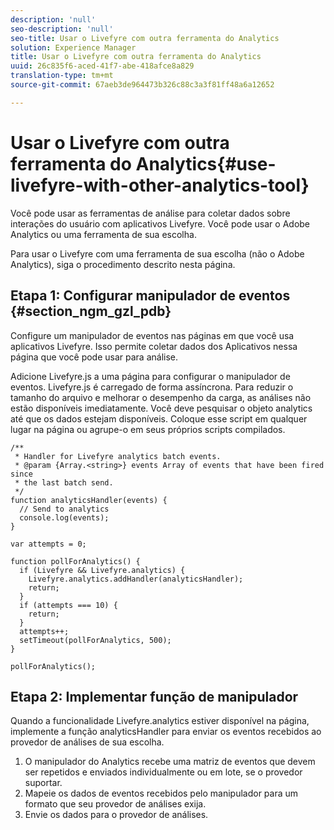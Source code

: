 ```yaml
---
description: 'null'
seo-description: 'null'
seo-title: Usar o Livefyre com outra ferramenta do Analytics
solution: Experience Manager
title: Usar o Livefyre com outra ferramenta do Analytics
uuid: 26c835f6-aced-41f7-abe-418afce8a829
translation-type: tm+mt
source-git-commit: 67aeb3de964473b326c88c3a3f81ff48a6a12652

---
```



# Usar o Livefyre com outra ferramenta do Analytics{#use-livefyre-with-other-analytics-tool}

Você pode usar as ferramentas de análise para coletar dados sobre interações do usuário com aplicativos Livefyre. Você pode usar o Adobe Analytics ou uma ferramenta de sua escolha.

Para usar o Livefyre com uma ferramenta de sua escolha (não o Adobe Analytics), siga o procedimento descrito nesta página.

## Etapa 1: Configurar manipulador de eventos {#section_ngm_gzl_pdb}

Configure um manipulador de eventos nas páginas em que você usa aplicativos Livefyre. Isso permite coletar dados dos Aplicativos nessa página que você pode usar para análise.

Adicione Livefyre.js a uma página para configurar o manipulador de eventos. Livefyre.js é carregado de forma assíncrona. Para reduzir o tamanho do arquivo e melhorar o desempenho da carga, as análises não estão disponíveis imediatamente. Você deve pesquisar o objeto analytics até que os dados estejam disponíveis. Coloque esse script em qualquer lugar na página ou agrupe-o em seus próprios scripts compilados.

```
/** 
 * Handler for Livefyre analytics batch events. 
 * @param {Array.<string>} events Array of events that have been fired since 
 * the last batch send. 
 */ 
function analyticsHandler(events) { 
  // Send to analytics 
  console.log(events); 
} 
 
var attempts = 0; 
 
function pollForAnalytics() { 
  if (Livefyre && Livefyre.analytics) { 
    Livefyre.analytics.addHandler(analyticsHandler); 
    return; 
  } 
  if (attempts === 10) { 
    return; 
  } 
  attempts++; 
  setTimeout(pollForAnalytics, 500); 
} 
 
pollForAnalytics(); 
```

## Etapa 2: Implementar função de manipulador

Quando a funcionalidade Livefyre.analytics estiver disponível na página, implemente a função analyticsHandler para enviar os eventos recebidos ao provedor de análises de sua escolha.

1. O manipulador do Analytics recebe uma matriz de eventos que devem ser repetidos e enviados individualmente ou em lote, se o provedor suportar.
1. Mapeie os dados de eventos recebidos pelo manipulador para um formato que seu provedor de análises exija.
1. Envie os dados para o provedor de análises.

